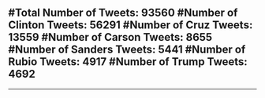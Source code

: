 #Total Number of Tweets: 93560 
#Number of Clinton Tweets: 56291
#Number of Cruz Tweets: 13559
#Number of Carson Tweets: 8655
#Number of Sanders Tweets: 5441
#Number of Rubio Tweets: 4917
#Number of Trump Tweets: 4692
---
---
